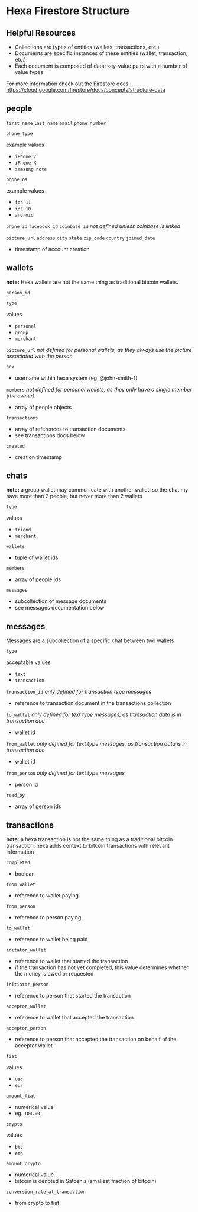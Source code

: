 # Hexa Firestore Structure

## Helpful Resources
- Collections are types of entities (wallets, transactions, etc.)
- Documents are specific instances of these entities (wallet, transaction, etc.)
- Each document is composed of data: key-value pairs with a number of value types

For more information check out the Firestore docs
https://cloud.google.com/firestore/docs/concepts/structure-data


## people

`first_name`
`last_name`
`email`
`phone_number`

`phone_type`

example values
- `iPhone 7`
- `iPhone X`
- `samsung note`

`phone_os`

example values
- `ios 11`
- `ios 10`
- `android `

`phone_id`
`facebook_id`
`coinbase_id`
*not defined unless coinbase is linked*

`picture_url`
`address`
`city`
`state`
`zip_code`
`country`
`joined_date`
- timestamp of account creation


## wallets

**note:** Hexa wallets are not the same thing as traditional bitcoin wallets.

`person_id`

`type`

values
- `personal`
- `group`
- `merchant`

`picture_url`
*not defined for personal wallets, as they always use the picture associated with the person*

`hex`
- username within hexa system (eg. @john-smith-1)

`members`
*not defined for personal wallets, as they only have a single member (the owner)*
- array of people objects

`transactions`
- array of references to transaction documents
- see transactions docs below

`created`
- creation timestamp


## chats

**note:** a group wallet may communicate with another wallet, so the chat my have more than 2 people, 
but never more than 2 wallets

`type`

values
- `friend`
- `merchant`

`wallets`
- tuple of wallet ids

`members`
- array of people ids

`messages`
- subcollection of message documents
- see messages documentation below

## messages

Messages are a subcollection of a specific chat between two wallets

`type`

acceptable values
- `text`
- `transaction`

`transaction_id`
*only defined for transaction type messages*
- reference to transaction document in the transactions collection

`to_wallet`
*only defined for text type messages, as transaction data is in transaction doc*
- wallet id

`from_wallet`
*only defined for text type messages, as transaction data is in transaction doc*
- wallet id

`from_person`
*only defined for text type messages*
- person id

`read_by`
- array of person ids


## transactions

**note:** a hexa transaction is not the same thing as a traditional bitcoin transaction: 
hexa adds context to bitcoin transactions with relevant information

`completed`
- boolean

`from_wallet`
- reference to wallet paying

`from_person`
- reference to person paying

`to_wallet`
- reference to wallet being paid

`initator_wallet`
- reference to wallet that started the transaction
- if the transaction has not yet completed, this value determines whether the money is owed or requested

`initiator_person`
- reference to person that started the transaction

`acceptor_wallet`
- reference to wallet that accepted the transaction

`acceptor_person`
- reference to person that accepted the transaction on behalf of the acceptor wallet

`fiat`

values
- `usd`
- `eur`

`amount_fiat`
- numerical value
- eg. `100.00`

`crypto`

values
- `btc`
- `eth`

`amount_crypto`
- numerical value
- bitcoin is denoted in Satoshis (smallest fraction of bitcoin)

`conversion_rate_at_transaction`
- from crypto to fiat










